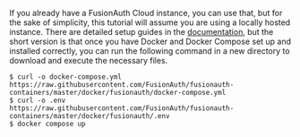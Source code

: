 If you already have a FusionAuth Cloud instance, you can use that, but for the sake of simplicity, this tutorial will assume you are using a locally hosted instance. There are detailed setup guides in the [documentation](/docs/v1/tech/installation-guide/docker/), but the short version is that once you have Docker and Docker Compose set up and installed correctly, you can run the following command in a new directory to download and execute the necessary files.

```shell
$ curl -o docker-compose.yml https://raw.githubusercontent.com/FusionAuth/fusionauth-containers/master/docker/fusionauth/docker-compose.yml
$ curl -o .env https://raw.githubusercontent.com/FusionAuth/fusionauth-containers/master/docker/fusionauth/.env
$ docker compose up
```
